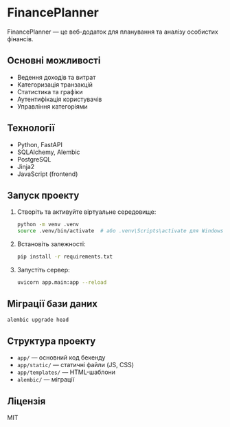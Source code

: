 # FinancePlanner

FinancePlanner — це веб-додаток для планування та аналізу особистих фінансів.

## Основні можливості
- Ведення доходів та витрат
- Категоризація транзакцій
- Статистика та графіки
- Аутентифікація користувачів
- Управління категоріями

## Технології
- Python, FastAPI
- SQLAlchemy, Alembic
- PostgreSQL
- Jinja2
- JavaScript (frontend)

## Запуск проекту
1. Створіть та активуйте віртуальне середовище:
   ```bash
   python -m venv .venv
   source .venv/bin/activate  # або .venv\Scripts\activate для Windows
   ```
2. Встановіть залежності:
   ```bash
   pip install -r requirements.txt
   ```
3. Запустіть сервер:
   ```bash
   uvicorn app.main:app --reload
   ```

## Міграції бази даних
```bash
alembic upgrade head
```

## Структура проекту
- `app/` — основний код бекенду
- `app/static/` — статичні файли (JS, CSS)
- `app/templates/` — HTML-шаблони
- `alembic/` — міграції

## Ліцензія
MIT
